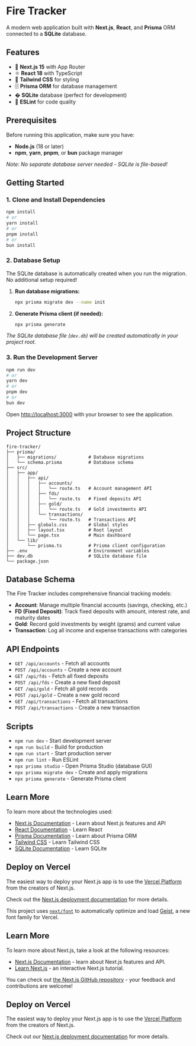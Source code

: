 # Fire Tracker

A modern web application built with **Next.js**, **React**, and **Prisma** ORM connected to a **SQLite** database.

## Features

- 🚀 **Next.js 15** with App Router
- ⚛️ **React 18** with TypeScript
- 🎨 **Tailwind CSS** for styling
- 🗄️ **Prisma ORM** for database management
- � **SQLite** database (perfect for development)
- 📝 **ESLint** for code quality

## Prerequisites

Before running this application, make sure you have:

- **Node.js** (18 or later)
- **npm**, **yarn**, **pnpm**, or **bun** package manager

*Note: No separate database server needed - SQLite is file-based!*

## Getting Started

### 1. Clone and Install Dependencies

```bash
npm install
# or
yarn install
# or
pnpm install
# or
bun install
```

### 2. Database Setup

The SQLite database is automatically created when you run the migration. No additional setup required!

1. **Run database migrations:**
   ```bash
   npx prisma migrate dev --name init
   ```

2. **Generate Prisma client (if needed):**
   ```bash
   npx prisma generate
   ```

*The SQLite database file (`dev.db`) will be created automatically in your project root.*

### 3. Run the Development Server

```bash
npm run dev
# or
yarn dev
# or
pnpm dev
# or
bun dev
```

Open [http://localhost:3000](http://localhost:3000) with your browser to see the application.

## Project Structure

```
fire-tracker/
├── prisma/
│   ├── migrations/            # Database migrations
│   └── schema.prisma          # Database schema
├── src/
│   ├── app/
│   │   ├── api/
│   │   │   ├── accounts/
│   │   │   │   └── route.ts   # Account management API
│   │   │   ├── fds/
│   │   │   │   └── route.ts   # Fixed deposits API
│   │   │   ├── gold/
│   │   │   │   └── route.ts   # Gold investments API
│   │   │   └── transactions/
│   │   │       └── route.ts   # Transactions API
│   │   ├── globals.css        # Global styles
│   │   ├── layout.tsx         # Root layout
│   │   └── page.tsx           # Main dashboard
│   └── lib/
│       └── prisma.ts          # Prisma client configuration
├── .env                       # Environment variables
├── dev.db                     # SQLite database file
└── package.json
```

## Database Schema

The Fire Tracker includes comprehensive financial tracking models:

- **Account**: Manage multiple financial accounts (savings, checking, etc.)
- **FD (Fixed Deposit)**: Track fixed deposits with amount, interest rate, and maturity dates
- **Gold**: Record gold investments by weight (grams) and current value
- **Transaction**: Log all income and expense transactions with categories

## API Endpoints

- `GET /api/accounts` - Fetch all accounts
- `POST /api/accounts` - Create a new account
- `GET /api/fds` - Fetch all fixed deposits
- `POST /api/fds` - Create a new fixed deposit
- `GET /api/gold` - Fetch all gold records
- `POST /api/gold` - Create a new gold record
- `GET /api/transactions` - Fetch all transactions
- `POST /api/transactions` - Create a new transaction

## Scripts

- `npm run dev` - Start development server
- `npm run build` - Build for production
- `npm run start` - Start production server
- `npm run lint` - Run ESLint
- `npx prisma studio` - Open Prisma Studio (database GUI)
- `npx prisma migrate dev` - Create and apply migrations
- `npx prisma generate` - Generate Prisma client

## Learn More

To learn more about the technologies used:

- [Next.js Documentation](https://nextjs.org/docs) - Learn about Next.js features and API
- [React Documentation](https://reactjs.org/docs) - Learn React
- [Prisma Documentation](https://www.prisma.io/docs) - Learn about Prisma ORM
- [Tailwind CSS](https://tailwindcss.com/docs) - Learn Tailwind CSS
- [SQLite Documentation](https://sqlite.org/docs.html) - Learn SQLite

## Deploy on Vercel

The easiest way to deploy your Next.js app is to use the [Vercel Platform](https://vercel.com/new?utm_medium=default-template&filter=next.js&utm_source=create-next-app&utm_campaign=create-next-app-readme) from the creators of Next.js.

Check out the [Next.js deployment documentation](https://nextjs.org/docs/app/building-your-application/deploying) for more details.

This project uses [`next/font`](https://nextjs.org/docs/app/building-your-application/optimizing/fonts) to automatically optimize and load [Geist](https://vercel.com/font), a new font family for Vercel.

## Learn More

To learn more about Next.js, take a look at the following resources:

- [Next.js Documentation](https://nextjs.org/docs) - learn about Next.js features and API.
- [Learn Next.js](https://nextjs.org/learn) - an interactive Next.js tutorial.

You can check out [the Next.js GitHub repository](https://github.com/vercel/next.js) - your feedback and contributions are welcome!

## Deploy on Vercel

The easiest way to deploy your Next.js app is to use the [Vercel Platform](https://vercel.com/new?utm_medium=default-template&filter=next.js&utm_source=create-next-app&utm_campaign=create-next-app-readme) from the creators of Next.js.

Check out our [Next.js deployment documentation](https://nextjs.org/docs/app/building-your-application/deploying) for more details.
